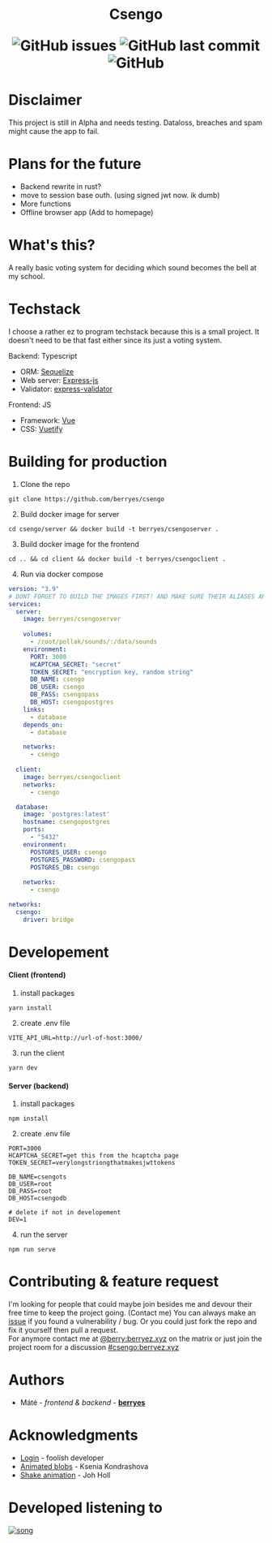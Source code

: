 
<br>
<br>
<h1 align="center"> Csengo

<br>

 ![GitHub issues](https://img.shields.io/github/issues/berryes/csengo?color=%23BF1363&style=for-the-badge) ![GitHub last commit](https://img.shields.io/github/last-commit/berryes/csengo?color=%23BF1363&logoColor=%23BF1363&style=for-the-badge) ![GitHub](https://img.shields.io/github/license/berryes/csengo?color=%23BF1363&logoColor=%23BF1363&style=for-the-badge)
</h1>

# Disclaimer
This project is still in Alpha and needs testing. Dataloss, breaches and spam might cause the app to fail.

# Plans for the future
 - Backend rewrite in rust?
 - move to session base outh. (using signed jwt now. ik dumb)
 - More functions
 - Offline browser app (Add to homepage)

# What's this?
A really basic voting system for deciding which sound becomes the bell at my school.

# Techstack
I choose a rather ez to program techstack because this is a small project. It doesn't need to be that fast either since its just a voting system.

Backend: Typescript
- ORM: [Sequelize](https://sequelize.org/)
- Web server: [Express-js](https://expressjs.com/)
- Validator: [express-validator](https://express-validator.github.io/docs)

Frontend: JS
- Framework: [Vue](https://vuejs.org/)
- CSS: [Vuetify](https://vuetifyjs.com/)

# Building for production
1. Clone the repo
```
git clone https://github.com/berryes/csengo
```

2. Build docker image for server
```
cd csengo/server && docker build -t berryes/csengoserver . 
```

3. Build docker image for the frontend
```
cd .. && cd client && docker build -t berryes/csengoclient .
```

4. Run via docker compose
```yaml
version: "3.9"
# DONT FORGET TO BUILD THE IMAGES FIRST! AND MAKE SURE THEIR ALIASES ARE SET (berryes/csengoserver)
services:
  server:
    image: berryes/csengoserver
    
    volumes:
      - /root/pollak/sounds/:/data/sounds
    environment:
      PORT: 3000
      HCAPTCHA_SECRET: "secret"
      TOKEN_SECRET: "encryption key, random string"
      DB_NAME: csengo
      DB_USER: csengo
      DB_PASS: csengopass
      DB_HOST: csengopostgres
    links:
      - database
    depends_on:
      - database

    networks:
      - csengo
      
  client:
    image: berryes/csengoclient
    networks:
      - csengo

  database:
    image: 'postgres:latest'
    hostname: csengopostgres
    ports:
      - "5432"
    environment:
      POSTGRES_USER: csengo 
      POSTGRES_PASSWORD: csengopass
      POSTGRES_DB: csengo
    
    networks:
      - csengo

networks:
  csengo:
    driver: bridge
```

# Developement

#### Client (frontend)
1. install packages
```
yarn install
```

2. create .env file
```env
VITE_API_URL=http://url-of-host:3000/
```

3. run the client
```
yarn dev
```

#### Server (backend)
1. install packages
```
npm install
```

2. create .env file
```env
PORT=3000
HCAPTCHA_SECRET=get this from the hcaptcha page
TOKEN_SECRET=verylongstriongthatmakesjwttokens

DB_NAME=csengots
DB_USER=root
DB_PASS=root
DB_HOST=csengodb

# delete if not in developement
DEV=1
```

4. run the server
```
npm run serve
```

# Contributing & feature request
I'm looking for people that could maybe join besides me and devour their free time to keep the project going. (Contact me) 
You can always make an [issue](https://github.com/berryes/csengo/issues) if you found a vulnerability / bug.
Or you could just fork the repo and fix it yourself then pull a request. <br>
For anymore contact me at [@berry:berryez.xyz](https://matrix.to/#/@berry:berryez.xyz) on the matrix or just join the project room for a discussion [#csengo:berryez.xyz](https://matrix.to/#/#csengo:berryez.xyz)
# Authors 
- Máté - *frontend & backend* - [**berryes**](https://matrix.to/#/@berry:berryez.xyz)

# Acknowledgments
- [Login](https://codepen.io/fghty/pen/PojKNEG) - foolish developer
- [Animated blobs](https://codepen.io/ksenia-k/pen/jXbWaJ) - Ksenia Kondrashova
- [Shake animation](https://codepen.io/johholl/pen/GpbgJW) - Joh Holl


# Developed listening to 
[![song](https://github.com/berryes/csengo/blob/main/assets/view.svg?raw=true)](https://open.spotify.com/track/2G0c5XvospcOSyA3t1W2X2?si=67f3ee577ce74012)
